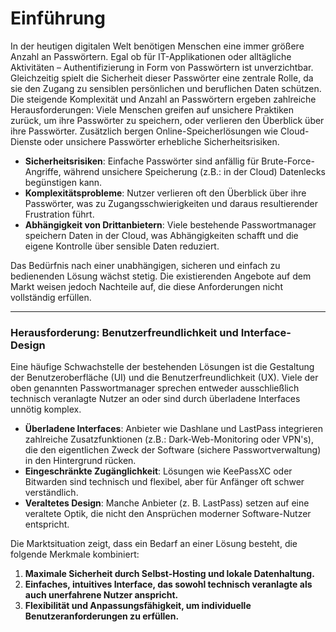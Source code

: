 # Einführung
In der heutigen digitalen Welt benötigen Menschen eine immer größere Anzahl an Passwörtern. Egal ob für IT-Applikationen oder alltägliche Aktivitäten – Authentifizierung in Form von Passwörtern ist unverzichtbar. Gleichzeitig spielt die Sicherheit dieser Passwörter eine zentrale Rolle, da sie den Zugang zu sensiblen persönlichen und beruflichen Daten schützen.
Die steigende Komplexität und Anzahl an Passwörtern ergeben zahlreiche Herausforderungen: Viele Menschen greifen auf unsichere Praktiken zurück, um ihre Passwörter zu speichern, oder verlieren den Überblick über ihre Passwörter. Zusätzlich bergen Online-Speicherlösungen wie Cloud-Dienste oder unsichere Passwörter erhebliche Sicherheitsrisiken.

- **Sicherheitsrisiken**: Einfache Passwörter sind anfällig für Brute-Force-Angriffe, während unsichere Speicherung (z.B.: in der Cloud) Datenlecks begünstigen kann.
- **Komplexitätsprobleme**: Nutzer verlieren oft den Überblick über ihre Passwörter, was zu Zugangsschwierigkeiten und daraus resultierender Frustration führt.
- **Abhängigkeit von Drittanbietern**: Viele bestehende Passwortmanager speichern Daten in der Cloud, was Abhängigkeiten schafft und die eigene Kontrolle über sensible Daten reduziert.

Das Bedürfnis nach einer unabhängigen, sicheren und einfach zu bedienenden Lösung wächst stetig. Die existierenden Angebote auf dem Markt weisen jedoch Nachteile auf, die diese Anforderungen nicht vollständig erfüllen.

---

<!--

### Marktanalyse: Softwareanbieter

<details>
<summary><strong>Tabellenansicht der Softwareanbieter (Zum Ein- und Ausklappen klicken)</strong></summary>

| **Anbieter**      | **Vorteile** | **Nachteile** |
|--------------------|---------------------------------------------------------------------------------------------|-------------------------------------------------------------------------------------------------------------------|
| **1Password**      | - Benutzerfreundliches Interface<br>- Plattformübergreifend<br>- Cloud-Backup              | - Interface bietet zu viele Funktionen auf einmal<br> - Abhängigkeit von Cloud-Diensten<br>- Zahlungspflichtig (~ 40 USD / Jahr) |
| **Dashlane**       | - Dark-Web-Monitoring<br>- Automatisches Passwort-Update<br>- Integrierter VPN              | - Interface ist komplex und überladen für Nutzer, die nur eine einfache Passwortverwaltung möchten<br>- Teure Premium-Optionen     |
| **LastPass**       | - Große Verbreitung<br>- Browserintegration<br>- Freemium-Modell                           | - Sicherheitsprobleme in der Vergangenheit<br>- Interface wirkt veraltet und wenig modern<br>- Viele Features sind hinter Paywalls |
| **KeePassXC**      | - Open Source<br>- Lokale Speicherung<br>- Umfangreiche Funktionen                         | - UI ist technisch und unattraktiv für Anfänger<br>- Keine zentrale Synchronisationsmöglichkeit<br>- Komplexität erschwert Einstieg |
| **Bitwarden**      | - Open Source<br>- Hohe Sicherheit<br>- Selbst-Hosting-Option verfügbar                    | - Interface ist schlicht, aber weniger intuitiv im Vergleich zu 1Password<br>- Selbst-Hosting benötigt technisches Know-how        |

</details>

---

### Marktanalyse: Website- / Cloud-Anbieter

<details>
<summary><strong>Tabellenansicht der Website- / Cloud-Anbieter (Zum Ein- und Ausklappen klicken)</strong></summary>

| **Anbieter** | **Vorteile** | **Nachteile**  |
|---------------------------|---------------------------------------------------------------------------------------------|-------------------------------------------------------------------------------------------------------------------|
| **Google Password Manager** | - Integration mit Chrome und Android<br>- Kostenlos<br>- Einfach zu bedienen              | - UI ist minimalistisch, bietet jedoch kaum Flexibilität für Benutzerwünsche<br>- Eingeschränkte Plattform-Kompatibilität           |
| **Apple Keychain**           | - Nahtlose Integration in das Apple-System<br>- Kostenlos                              | - Eingeschränkt auf Apple-Geräte<br>- UI ist stark an das Apple-Design gebunden, ohne Optionen für Personalisierung                 |
| **Dropbox Passwords**        | - Einfaches Teilen von Passwörtern<br>- Cloud-Speicherung                                 | - Sehr grundlegendes Interface ohne erweiterte Funktionen<br>- Abhängigkeit von Dropbox                                           |
| **NordPass**                 | - Sicherheit durch Zero-Knowledge-Verschlüsselung<br>- Plattformübergreifend              | - UI bietet wenig Benutzeranpassungen<br>- Komplexer Einstieg für Nutzer, die keine technischen Vorkenntnisse haben                |
| **Zoho Vault**               | - Integriert in andere Zoho-Produkte<br>- Mehrbenutzerfähigkeit                           | - Kompliziertes Interface für Anfänger<br>- Viele Funktionen nur für Teams, nicht für private Nutzer                              |

</details>

---

-->

### Herausforderung: Benutzerfreundlichkeit und Interface-Design

Eine häufige Schwachstelle der bestehenden Lösungen ist die Gestaltung der Benutzeroberfläche (UI) und die Benutzerfreundlichkeit (UX). 
Viele der oben genannten Passwortmanager sprechen entweder ausschließlich technisch veranlagte Nutzer an oder sind durch überladene Interfaces unnötig komplex.

- **Überladene Interfaces**: Anbieter wie Dashlane und LastPass integrieren zahlreiche Zusatzfunktionen (z.B.: Dark-Web-Monitoring oder VPN's), die den eigentlichen Zweck der Software (sichere Passwortverwaltung) in den Hintergrund rücken.
- **Eingeschränkte Zugänglichkeit**: Lösungen wie KeePassXC oder Bitwarden sind technisch und flexibel, aber für Anfänger oft schwer verständlich.
- **Veraltetes Design**: Manche Anbieter (z. B. LastPass) setzen auf eine veraltete Optik, die nicht den Ansprüchen moderner Software-Nutzer entspricht.

Die Marktsituation zeigt, dass ein Bedarf an einer Lösung besteht, die folgende Merkmale kombiniert:
1. **Maximale Sicherheit durch Selbst-Hosting und lokale Datenhaltung.**
2. **Einfaches, intuitives Interface, das sowohl technisch veranlagte als auch unerfahrene Nutzer anspricht.**
3. **Flexibilität und Anpassungsfähigkeit, um individuelle Benutzeranforderungen zu erfüllen.**

